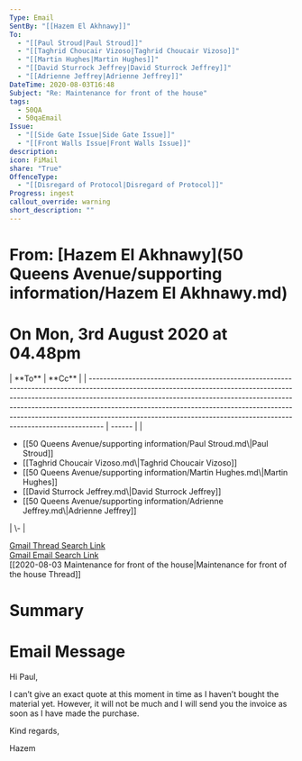 ```yaml
---
Type: Email
SentBy: "[[Hazem El Akhnawy]]"
To:
  - "[[Paul Stroud|Paul Stroud]]"
  - "[[Taghrid Choucair Vizoso|Taghrid Choucair Vizoso]]"
  - "[[Martin Hughes|Martin Hughes]]"
  - "[[David Sturrock Jeffrey|David Sturrock Jeffrey]]"
  - "[[Adrienne Jeffrey|Adrienne Jeffrey]]"
DateTime: 2020-08-03T16:48
Subject: "Re: Maintenance for front of the house"
tags:
  - 50QA
  - 50qaEmail
Issue:
  - "[[Side Gate Issue|Side Gate Issue]]"
  - "[[Front Walls Issue|Front Walls Issue]]"
description: 
icon: FiMail
share: "True"
OffenceType:
  - "[[Disregard of Protocol|Disregard of Protocol]]"
Progress: ingest
callout_override: warning
short_description: ""
---
```

# From: [Hazem El Akhnawy](50 Queens Avenue/supporting information/Hazem El Akhnawy.md)
<p><span><h1 data-heading="On Mon, 3rd August 2020 at 04.48pm">On Mon, 3rd August 2020 at 04.48pm</h1></span></p>
| **To**                                                                                                                                                                                                                                                                                                                                                                                                     | **Cc** |
| ---------------------------------------------------------------------------------------------------------------------------------------------------------------------------------------------------------------------------------------------------------------------------------------------------------------------------------------------------------------------------------------------------------- | ------ |
| <ul><li>[[50 Queens Avenue/supporting information/Paul Stroud.md\|Paul Stroud]]</li><li>[[Taghrid Choucair Vizoso.md\|Taghrid Choucair Vizoso]]</li><li>[[50 Queens Avenue/supporting information/Martin Hughes.md\|Martin Hughes]]</li><li>[[David Sturrock Jeffrey.md\|David Sturrock Jeffrey]]</li><li>[[50 Queens Avenue/supporting information/Adrienne Jeffrey.md\|Adrienne Jeffrey]]</li></ul> | \-     |


[Gmail Thread Search Link](https://mail.google.com/mail/u/0/#search/subject%3A(Re%3A%20Maintenance%20for%20front%20of%20the%20house)%20after%3A2020%2F07%2F02%20before%3A2020%2F09%2F02)  
[Gmail Email Search Link](https://mail.google.com/mail/u/0/#search/subject%3A(Re%3A%20Maintenance%20for%20front%20of%20the%20house)%20after%3A2020%2F07%2F02%20before%3A2020%2F09%2F02)  
[[2020-08-03 Maintenance for front of the house|Maintenance for front of the house Thread]]
# Summary

# Email Message
Hi Paul,

I can’t give an exact quote at this moment in time as I haven’t bought the material yet. However, it will not be much and I will send you the invoice as soon as I have made the purchase.

Kind regards,

Hazem